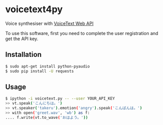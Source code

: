 voicetext4py
===========

Voice synthesiser with [VoiceText Web API](https://cloud.voicetext.jp/webapi)

To use this software, first you need to complete the user registration and get the API key.

Installation
------------

~~~sh
$ sudo apt-get install python-pyaudio
$ sudo pip install -U requests
~~~

Usage
-----

~~~sh
$ ipython -i voicetext.py -- --user YOUR_API_KEY
>> vt.speak('こんにちは。')
>> vt.speaker('takeru').emotion('angry').speak('こんばんは。')
>> with open('greet.wav', 'wb') as f:
.... f.write(vt.to_wave('おはよう。'))
~~~
